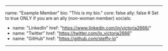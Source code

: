 <!-- This is a sample file to guide new members on how to add themselves to the community page.-->
<!--Please DELETE these comments (text within the <> brackets) in the first TWO lines before you commit your changes. -->

---
name: "Example Member"
bio: "This is my bio."
core: false
ally: false          # Set to true ONLY if you are an ally (non-woman member)
socials:
  - name: "LinkedIn"
    href: "https://www.linkedin.com/in/victoria2666/"
  - name: "Twitter"
    href: "https://twitter.com/lo_victoria2666"
  - name: "GitHub"
    href: "https://github.com/steffy-lo"
---
